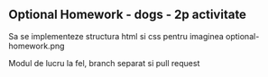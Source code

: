 ## Optional Homework - dogs - 2p activitate

Sa se implementeze structura html si css pentru imaginea optional-homework.png

Modul de lucru la fel, branch separat si pull request